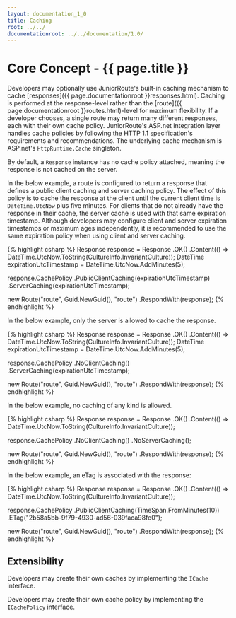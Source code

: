 ```yaml
---
layout: documentation_1_0
title: Caching
root: ../../
documentationroot: ../../documentation/1.0/
---
```

Core Concept - {{ page.title }}
=
Developers may optionally use JuniorRoute's built-in caching mechanism to cache [responses]({{ page.documentationroot }}responses.html). Caching is performed at the response-level rather than the [route]({{ page.documentationroot }}routes.html)-level for maximum flexibility. If a developer chooses, a single route may return many different responses, each with their own cache policy. JuniorRoute's ASP.net integration layer handles cache policies by following the HTTP 1.1 specification's requirements and recommendations. The underlying cache mechanism is ASP.net's ```HttpRuntime.Cache``` singleton.

By default, a ```Response``` instance has no cache policy attached, meaning the response is not cached on the server.

In the below example, a route is configured to return a response that defines a public client caching and server caching policy. The effect of this policy is to cache the response at the client until the current client time is ```DateTime.UtcNow``` plus five minutes. For clients that do not already have the response in their cache, the server cache is used with that same expiration timestamp. Although developers may configure client and server expiration timestamps or maximum ages independently, it is recommended to use the same expiration policy when using client and server caching.

{% highlight csharp %}
Response response = Response
  .OK()
  .Content(() => DateTime.UtcNow.ToString(CultureInfo.InvariantCulture));
DateTime expirationUtcTimestamp = DateTime.UtcNow.AddMinutes(5);

response.CachePolicy
  .PublicClientCaching(expirationUtcTimestamp)
  .ServerCaching(expirationUtcTimestamp);

new Route("route", Guid.NewGuid(), "route")
  .RespondWith(response);
{% endhighlight %}

In the below example, only the server is allowed to cache the response.

{% highlight csharp %}
Response response = Response
  .OK()
  .Content(() => DateTime.UtcNow.ToString(CultureInfo.InvariantCulture));
DateTime expirationUtcTimestamp = DateTime.UtcNow.AddMinutes(5);

response.CachePolicy
  .NoClientCaching()
  .ServerCaching(expirationUtcTimestamp);

new Route("route", Guid.NewGuid(), "route")
  .RespondWith(response);
{% endhighlight %}

In the below example, no caching of any kind is allowed.

{% highlight csharp %}
Response response = Response
  .OK()
  .Content(() => DateTime.UtcNow.ToString(CultureInfo.InvariantCulture));

response.CachePolicy
  .NoClientCaching()
  .NoServerCaching();

new Route("route", Guid.NewGuid(), "route")
  .RespondWith(response);
{% endhighlight %}

In the below example, an eTag is associated with the response:

{% highlight csharp %}
Response response = Response
  .OK()
  .Content(() => DateTime.UtcNow.ToString(CultureInfo.InvariantCulture));

response.CachePolicy
  .PublicClientCaching(TimeSpan.FromMinutes(10))
  .ETag("2b58a5bb-9f79-4930-ad56-039faca98fe0");

new Route("route", Guid.NewGuid(), "route")
  .RespondWith(response);
{% endhighlight %}

Extensibility
-
Developers may create their own caches by implementing the ```ICache``` interface.

Developers may create their own cache policy by implementing the ```ICachePolicy``` interface.